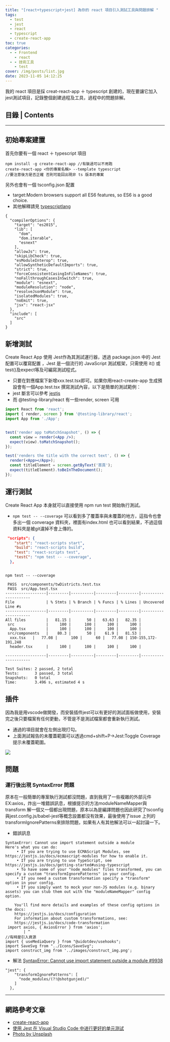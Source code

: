 ```yaml
---
title: "[react+typescript+jest] 為你的 react 項目引入測試工具與問題排解 "
tags:
  - test
  - jest
  - react
  - typescript
  - create-react-app
toc: true
categories:
  - - Frontend
    - react
  - - 技術工具
    - test
cover: /img/posts/list.jpg
date: 2023-11-05 14:12:25
---
```



<article class="message is-info"><div class="message-body">
我的 react 項目是採 creat-react-app ＋ typescript 創建的，現在要讓它加入jest測試項目，記錄整個創建過程及工具，過程中的問題排解。
</div></article>

<!--more-->
## 目錄 | Contents
<div class="my-toc">
<!-- toc -->
</div>

-----



## 初始專案建置
 首先你要有一個 react  ＋ typescript 項目
```
npm install -g create-react-app //有裝過可以不用跑
create-react-app <你的專案名稱> --template typescript
//要注意後方是否正確 否則可能回出現非 ts 版本的專案
```
另外也會有一個 tsconfig.json 配置
- target:Modern browsers support all ES6 features, so ES6 is a good choice.
- 其他解釋請見 [typescriptlang](https://www.typescriptlang.org/tsconfig#target)
```
{
  "compilerOptions": {
    "target": "es2015",
    "lib": [
      "dom",
      "dom.iterable",
      "esnext"
    ],
    "allowJs": true,
    "skipLibCheck": true,
    "esModuleInterop": true,
    "allowSyntheticDefaultImports": true,
    "strict": true,
    "forceConsistentCasingInFileNames": true,
    "noFallthroughCasesInSwitch": true,
    "module": "esnext",
    "moduleResolution": "node",
    "resolveJsonModule": true,
    "isolatedModules": true,
    "noEmit": true,
    "jsx": "react-jsx"
  },
  "include": [
    "src"
  ]
}
```


## 新增測試 
<div class="blockquote">
Create React App 使用 Jest作為其測試運行器，透過 package.json 中的 Jest 配置可以覆寫配置 ，Jest 是一個流行的 JavaScript 測試框架，只需使用 it() 或 test()及expect等及可編寫測試程式。 
</div> 

- 只要在對應檔案下新增xxx.test.tsx即可。如果你用react-create-app 生成預設會有一個App.test.tsx
撰寫測試內容，以下是簡單的測試範例：
- jest 斷言可以參考 [jestjs](https://jestjs.io/docs/expect#content) 
- 而 @testing-library/react 有一些render, screen 可用
```jsx
import React from 'react';
import { render, screen } from '@testing-library/react';
import App from './App';


test('render app toMatchSnapshot', () => {
  const view = render(<App />);
  expect(view).toMatchSnapshot();
});

test('renders the title with the correct text', () => {
  render(<App></App>);
  const titleElement = screen.getByText('首頁');
  expect(titleElement).toBeInTheDocument();
});


```


## 運行測試


Create React App 本身就可以直接使用 npm run test 開始執行測試。
- `npm test -- --coverage` 可以看到多了覆蓋率與未覆蓋的地方，這指令也會多出一個 converage 資料夾，裡面有index.html 也可以看到結果，不過這個資料夾是被git濾掉不會上傳的。
```json
 "scripts": {
    "start": "react-scripts start",
    "build": "react-scripts build",
    "test": "react-scripts test",
    "testC": "npm test -- --coverage",
  },
```
```txs

npm test -- --coverage 

 PASS  src/components/twDistricts.test.tsx
 PASS  src/App.test.tsx
------------------|---------|----------|---------|---------|---------------------
File              | % Stmts | % Branch | % Funcs | % Lines | Uncovered Line #s   
------------------|---------|----------|---------|---------|---------------------
All files         |   81.15 |       50 |   63.63 |   82.35 |                     
 src              |     100 |      100 |     100 |     100 |                     
  App.tsx         |     100 |      100 |     100 |     100 |                     
 src/components   |    80.3 |       50 |    61.9 |   81.53 |                     
  xxx.tsx   |   77.08 |      100 |      60 |   77.08 | 150-155,172-191,248 
  header.tsx      |     100 |      100 |     100 |     100 |                     
             
------------------|---------|----------|---------|---------|---------------------

Test Suites: 2 passed, 2 total
Tests:       3 passed, 3 total
Snapshots:   0 total
Time:        3.496 s, estimated 4 s
```

## 插件
因為我是用vscode做開發，而安裝插件jest可以有更好的測試面板做使用，安裝完之後只要檔案有任何更動，不管是不是測試檔案都會重新執行測試。
- 通過的項目就會在左側出現打勾。
- 上面測試報告的未覆蓋範圍可以透過cmd+shift+P->Jest:Toggle Coverage 提示未覆蓋範圍。

<img src="/images/jest-vscode.png" width="ˇ300px" />


## 問題

### 運行後出現 SyntaxError 問題


<div class="blockquote">
原本在一般簡單的專案執行測試都沒問題，直到我用了一些複雜的外部元件 EX:axios，炸出一堆錯誤訊息，根據提示的方法moduleNameMapper與transform 解一個又一個都出現問題，原本以為是編譯問題也因此研究了tsconfig 與jest.config.js/babel-jest等概念設置都沒有效果，最後使用了issue 上列的transformIgnorePatterns來排除問題，如果有人有其他解法可以一起討論一下。
</div>

- 錯誤訊息
```shell
SyntaxError: Cannot use import statement outside a module
Here's what you can do:
     • If you are trying to use ECMAScript Modules, see https://jestjs.io/docs/ecmascript-modules for how to enable it.
     • If you are trying to use TypeScript, see https://jestjs.io/docs/getting-started#using-typescript
     • To have some of your "node_modules" files transformed, you can specify a custom "transformIgnorePatterns" in your config.
     • If you need a custom transformation specify a "transform" option in your config.
     • If you simply want to mock your non-JS modules (e.g. binary assets) you can stub them out with the "moduleNameMapper" config option.

    You'll find more details and examples of these config options in the docs:
    https://jestjs.io/docs/configuration
    For information about custom transformations, see:
    https://jestjs.io/docs/code-transformation
 import axios, { AxiosError } from 'axios';
        | ^
//有時是引入資源
import { useMediaQuery } from "@uidotdev/usehooks";
import SaveSvg from "../Icons/SaveSvg";
import construct_img from '../images/construct_img.png';
```
- 解法  [SyntaxError: Cannot use import statement outside a module #9938](https://github.com/facebook/create-react-app/issues/9938)

```
"jest": {
    "transformIgnorePatterns": [
      "node_modules/(?!@shotgunjed)/"
    ]
  },
```

-------------


## 網路參考文章

<div class="ref">


- [create-react-app](https://create-react-app.dev/docs/running-tests/)
- [使用 Jest 在 Visual Studio Code 中进行更好的单元测试](https://www.testwo.com/article/1789)
- [Photo by Unsplash](https://unsplash.com/photos/person-writing-bucket-list-on-book-RLw-UC03Gwc)

  
</div>